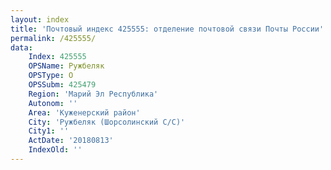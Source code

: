 ```yaml
---
layout: index
title: 'Почтовый индекс 425555: отделение почтовой связи Почты России'
permalink: /425555/
data:
    Index: 425555
    OPSName: Ружбеляк
    OPSType: О
    OPSSubm: 425479
    Region: 'Марий Эл Республика'
    Autonom: ''
    Area: 'Куженерский район'
    City: 'Ружбеляк (Шорсолинский С/С)'
    City1: ''
    ActDate: '20180813'
    IndexOld: ''
---
```

